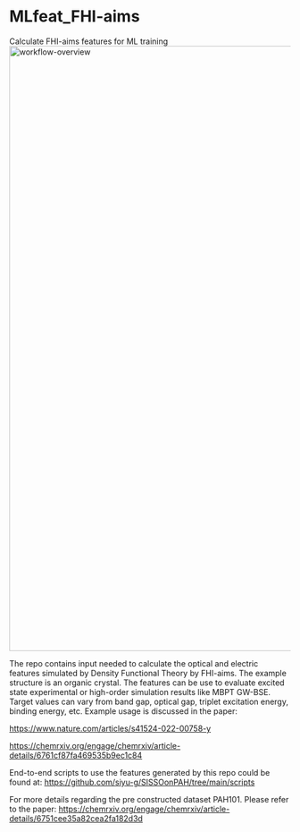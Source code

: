 # MLfeat_FHI-aims
Calculate FHI-aims features for ML training
<img width="1082" alt="workflow-overview" src="https://github.com/user-attachments/assets/49537df3-aaf8-4765-bd2e-1212c1b6cb83" />

The repo contains input needed to calculate the optical and electric features simulated by Density Functional Theory by FHI-aims. The example structure is an organic crystal. The features can be use to evaluate excited state experimental or high-order simulation results like MBPT GW-BSE. Target values can vary from band gap, optical gap, triplet excitation energy, binding energy, etc. Example usage is discussed in the paper:

https://www.nature.com/articles/s41524-022-00758-y

https://chemrxiv.org/engage/chemrxiv/article-details/6761cf87fa469535b9ec1c84

End-to-end scripts to use the features generated by this repo could be found at: https://github.com/siyu-g/SISSOonPAH/tree/main/scripts


For more details regarding the pre constructed dataset PAH101. Please refer to the paper: https://chemrxiv.org/engage/chemrxiv/article-details/6751cee35a82cea2fa182d3d 
